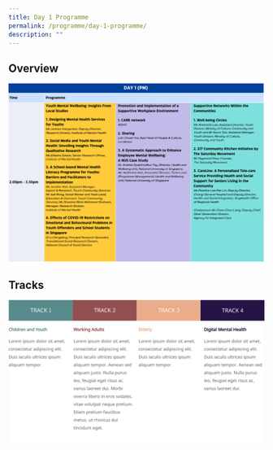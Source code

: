 ```yaml
---
title: Day 1 Programme
permalink: /programme/day-1-programme/
description: ""
---
```

## Overview
![](/images/day%201%20(pm)%20(2).png)
## Tracks
![](/images/Tracks.png)